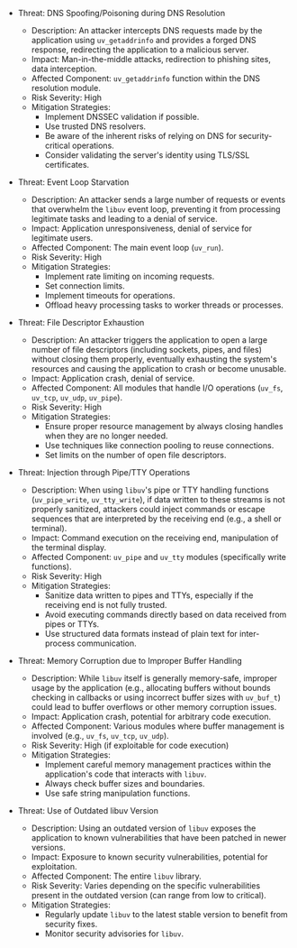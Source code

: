 * Threat: DNS Spoofing/Poisoning during DNS Resolution
    * Description: An attacker intercepts DNS requests made by the application using `uv_getaddrinfo` and provides a forged DNS response, redirecting the application to a malicious server.
    * Impact: Man-in-the-middle attacks, redirection to phishing sites, data interception.
    * Affected Component: `uv_getaddrinfo` function within the DNS resolution module.
    * Risk Severity: High
    * Mitigation Strategies:
        * Implement DNSSEC validation if possible.
        * Use trusted DNS resolvers.
        * Be aware of the inherent risks of relying on DNS for security-critical operations.
        * Consider validating the server's identity using TLS/SSL certificates.

* Threat: Event Loop Starvation
    * Description: An attacker sends a large number of requests or events that overwhelm the `libuv` event loop, preventing it from processing legitimate tasks and leading to a denial of service.
    * Impact: Application unresponsiveness, denial of service for legitimate users.
    * Affected Component: The main event loop (`uv_run`).
    * Risk Severity: High
    * Mitigation Strategies:
        * Implement rate limiting on incoming requests.
        * Set connection limits.
        * Implement timeouts for operations.
        * Offload heavy processing tasks to worker threads or processes.

* Threat: File Descriptor Exhaustion
    * Description: An attacker triggers the application to open a large number of file descriptors (including sockets, pipes, and files) without closing them properly, eventually exhausting the system's resources and causing the application to crash or become unusable.
    * Impact: Application crash, denial of service.
    * Affected Component: All modules that handle I/O operations (`uv_fs`, `uv_tcp`, `uv_udp`, `uv_pipe`).
    * Risk Severity: High
    * Mitigation Strategies:
        * Ensure proper resource management by always closing handles when they are no longer needed.
        * Use techniques like connection pooling to reuse connections.
        * Set limits on the number of open file descriptors.

* Threat: Injection through Pipe/TTY Operations
    * Description: When using `libuv`'s pipe or TTY handling functions (`uv_pipe_write`, `uv_tty_write`), if data written to these streams is not properly sanitized, attackers could inject commands or escape sequences that are interpreted by the receiving end (e.g., a shell or terminal).
    * Impact: Command execution on the receiving end, manipulation of the terminal display.
    * Affected Component: `uv_pipe` and `uv_tty` modules (specifically write functions).
    * Risk Severity: High
    * Mitigation Strategies:
        * Sanitize data written to pipes and TTYs, especially if the receiving end is not fully trusted.
        * Avoid executing commands directly based on data received from pipes or TTYs.
        * Use structured data formats instead of plain text for inter-process communication.

* Threat: Memory Corruption due to Improper Buffer Handling
    * Description: While `libuv` itself is generally memory-safe, improper usage by the application (e.g., allocating buffers without bounds checking in callbacks or using incorrect buffer sizes with `uv_buf_t`) could lead to buffer overflows or other memory corruption issues.
    * Impact: Application crash, potential for arbitrary code execution.
    * Affected Component: Various modules where buffer management is involved (e.g., `uv_fs`, `uv_tcp`, `uv_udp`).
    * Risk Severity: High (if exploitable for code execution)
    * Mitigation Strategies:
        * Implement careful memory management practices within the application's code that interacts with `libuv`.
        * Always check buffer sizes and boundaries.
        * Use safe string manipulation functions.

* Threat: Use of Outdated libuv Version
    * Description: Using an outdated version of `libuv` exposes the application to known vulnerabilities that have been patched in newer versions.
    * Impact: Exposure to known security vulnerabilities, potential for exploitation.
    * Affected Component: The entire `libuv` library.
    * Risk Severity: Varies depending on the specific vulnerabilities present in the outdated version (can range from low to critical).
    * Mitigation Strategies:
        * Regularly update `libuv` to the latest stable version to benefit from security fixes.
        * Monitor security advisories for `libuv`.